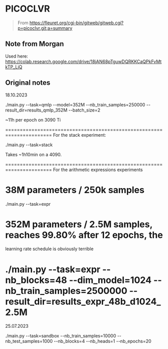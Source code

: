# PICOCLVR

> From https://fleuret.org/cgi-bin/gitweb/gitweb.cgi?p=picoclvr.git;a=summary

## Note from Morgan
Used here: https://colab.research.google.com/drive/18jAN68pTguwDQRKKCaQPkFvMtkTP_LjQ

## Original notes

18.10.2023

./main.py --task=qmlp --model=352M --nb_train_samples=250000 --result_dir=results_qmlp_352M --batch_size=2

~11h per epoch on 3090 Ti

======================================================================
For the stack experiment:

./main.py --task=stack

Takes ~1h10min on a 4090.

======================================================================
For the arithmetic expressions experiments

# 38M parameters / 250k samples

./main.py --task=expr

# 352M parameters / 2.5M samples, reaches 99.80% after 12 epochs, the
  learning rate schedule is obviously terrible

./main.py --task=expr --nb_blocks=48 --dim_model=1024 --nb_train_samples=2500000 --result_dir=results_expr_48b_d1024_2.5M
======================================================================
25.07.2023

./main.py --task=sandbox --nb_train_samples=10000 --nb_test_samples=1000 --nb_blocks=4 --nb_heads=1 --nb_epochs=20
